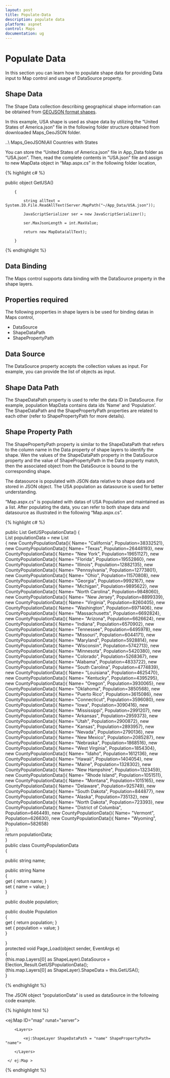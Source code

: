 ```yaml
---
layout: post
title: Populate-Data
description: populate data
platform: aspnet
control: Maps
documentation: ug
---
```


# Populate Data

In this section you can learn how to populate shape data for providing Data input to Map control and usage of DataSource property.

## Shape Data

The Shape Data collection describing geographical shape information can be obtained from [GEOJSON format shapes](http://www.syncfusion.com/uploads/user/uploads/Maps_GeoJSON.zip). 

In this example, USA shape is used as shape data by utilizing the “United States of America.json” file in the following folder structure obtained from downloaded Maps_GeoJSON folder.

..\ Maps_GeoJSON\All Countries with States

You can store the “United States of America.json” file in App_Data folder as “USA.json”. Then, read the complete contents in “USA.json” file and assign to new MapData object in “Map.aspx.cs”  in the following folder location,


{% highlight c# %}


public object GetUSA()

        {

            string allText = System.IO.File.ReadAllText(Server.MapPath("~/App_Data/USA.json"));

            JavaScriptSerializer ser = new JavaScriptSerializer();

            ser.MaxJsonLength = int.MaxValue;

            return new MapData(allText);

        } 



{% endhighlight %}

## Data Binding

The Maps control supports data binding with the DataSource property in the shape layers. 

## Properties required

The following properties in shape layers is be used for binding datas in Maps control,

* DataSource
* ShapeDataPath
* ShapePropertyPath

## Data Source

The DataSource property accepts the collection values as input. For example, you can provide the list of objects as input.

## Shape Data Path 

The ShapeDataPath property is used to refer the data ID in DataSource. For example, population MapData contains data ids ‘Name’ and ‘Population’. The ShapeDataPath and the ShapePropertyPath properties are related to each other (refer to ShapePropertyPath for more details).

## Shape Property Path

The ShapePropertyPath property is similar to the ShapeDataPath that refers to the column name in the Data property of shape layers to identify the shape. Wen the values of the ShapeDataPath property in the DataSource property and the value of ShapePropertyPath in the Data property match, then the associated object from the DataSource is bound to the corresponding shape.

The datasource is populated with JSON data relative to shape data and stored in JSON object. The USA population as datasource is used for better understanding. 

  “Map.aspx.cs” is populated with datas of USA Population and maintained as a list. After populating the data, you can refer to both shape data and datasource as illustrated in the following “Map.aspx.cs”.



{% highlight c# %}

public List<CountyPopulationData> GetUSPopulationData() 
{            
   List<CountyPopulationData> populationData = new List<CountyPopulationData>            
   {
	new CountyPopulationData(){ Name= "California", Population=38332521},
	new CountyPopulationData(){ Name= "Texas", Population=26448193},
	new CountyPopulationData(){ Name= "New York", Population=19651127},
	new CountyPopulationData(){ Name= "Florida", Population=19552860},
	new CountyPopulationData(){ Name= "Illinois", Population=12882135},
	new CountyPopulationData(){ Name= "Pennsylvania", Population=12773801},
	new CountyPopulationData(){ Name= "Ohio", Population=11570808},
	new CountyPopulationData(){ Name= "Georgia", Population=9992167},
	new CountyPopulationData(){ Name= "Michigan", Population=9895622},
	new CountyPopulationData(){ Name= "North Carolina", Population=9848060},
	new CountyPopulationData(){ Name= "New Jersey", Population=8899339},
	new CountyPopulationData(){ Name= "Virginia", Population=8260405},
	new CountyPopulationData(){ Name= "Washington", Population=6971406},
	new CountyPopulationData(){ Name= "Massachusetts", Population=6692824},
	new CountyPopulationData(){ Name= "Arizona", Population=6626624},
	new CountyPopulationData(){ Name= "Indiana", Population=6570902},
	new CountyPopulationData(){ Name= "Tennessee", Population=6495978},
	new CountyPopulationData(){ Name= "Missouri", Population=6044171},
	new CountyPopulationData(){ Name= "Maryland", Population=5928814},
	new CountyPopulationData(){ Name= "Wisconsin", Population=5742713},
	new CountyPopulationData(){ Name= "Minnesota", Population=5420380},
	new CountyPopulationData(){ Name= "Colorado", Population=5268367},
	new CountyPopulationData(){ Name= "Alabama", Population=4833722},
	new CountyPopulationData(){ Name= "South Carolina", Population=4774839},
	new CountyPopulationData(){ Name= "Louisiana", Population=4625470},
	new CountyPopulationData(){ Name= "Kentucky", Population=4395295},
	new CountyPopulationData(){ Name= "Oregon", Population=3930065},
	new CountyPopulationData(){ Name= "Oklahoma", Population=3850568},
	new CountyPopulationData(){ Name= "Puerto Rico", Population=3615086},
	new CountyPopulationData(){ Name= "Connecticut", Population=3596080},
	new CountyPopulationData(){ Name= "Iowa", Population=3090416},
	new CountyPopulationData(){ Name= "Mississippi", Population=2991207},
	new CountyPopulationData(){ Name= "Arkansas", Population=2959373},
	new CountyPopulationData(){ Name= "Utah", Population=2900872},
	new CountyPopulationData(){ Name= "Kansas", Population=2893957},
	new CountyPopulationData(){ Name= "Nevada", Population=2790136},
	new CountyPopulationData(){ Name= "New Mexico", Population=2085287},
	new CountyPopulationData(){ Name= "Nebraska", Population=1868516},
	new CountyPopulationData(){ Name= "West Virginia", Population=1854304},
	new CountyPopulationData(){ Name= "Idaho", Population=1612136},
	new CountyPopulationData(){ Name= "Hawaii", Population=1404054},
	new CountyPopulationData(){ Name= "Maine", Population=1328302},
	new CountyPopulationData(){ Name= "New Hampshire", Population=1323459},
	new CountyPopulationData(){ Name= "Rhode Island", Population=1051511},
	new CountyPopulationData(){ Name= "Montana", Population=1015165},
	new CountyPopulationData(){ Name= "Delaware", Population=925749},
	new CountyPopulationData(){ Name= "South Dakota", Population=844877},
	new CountyPopulationData(){ Name= "Alaska", Population=735132},
	new CountyPopulationData(){ Name= "North Dakota", Population=723393},
	new CountyPopulationData(){ Name= "District of Columbia", Population=646449},
	new CountyPopulationData(){ Name= "Vermont", Population=626630},
	new CountyPopulationData(){ Name= "Wyoming", Population=582658}            
  };            
  return populationData;        
}    
public class CountyPopulationData    
 {    
 
   public string name; 
   
   public string Name        
   {           
   get { return name; }            
   set { name = value; }        
   }  
   
   public double population;
   
   public double Population        
   {           
   get { return population; }            
   set { population = value; }        
   }   
   
 }        
   protected void Page_Load(object sender, EventArgs e)        
   {            
    (this.map.Layers[0] as ShapeLayer).DataSource = Election_Result.GetUSPopulationData();            
    (this.map.Layers[0] as ShapeLayer).ShapeData = this.GetUSA();        
   } 
   
{% endhighlight %}

The JSON object “populationData” is used as dataSource in the following code example.

{% highlight html %}

   <ej:Map ID="map" runat="server">

        <Layers>

            <ej:ShapeLayer ShapeDataPath = "name" ShapePropertyPath= "name">

        </Layers>

     </ ej:Map > 

{% endhighlight %}